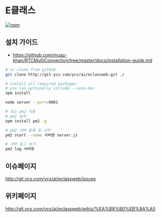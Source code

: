 # E클래스

[![npm](https://img.shields.io/npm/v/rtcmulticonnection.svg)](https://npmjs.org/package/rtcmulticonnection) 

## 설치 가이드

* https://github.com/muaz-khan/RTCMultiConnection/tree/master/docs/installation-guide.md

```sh
# or clone from github
git clone http://git.ycs.com/ycs/ai/eclassweb.git ./

# install all required packages
# you can optionally include --save-dev
npm install

node server --port=9001

# 또는 pm2 이용 
# pm2 설치
npm install pm2 -g 

# pm2 서버 등록 및 시작
pm2 start --name 서버명 server.js

# 서버 로그 보기
pm2 log 서버명

```

## 이슈페이지
http://git.ycs.com/ycs/ai/eclassweb/issues

## 위키페이지
http://git.ycs.com/ycs/ai/eclassweb/wikis/%EA%B8%B0%EB%8A%A5